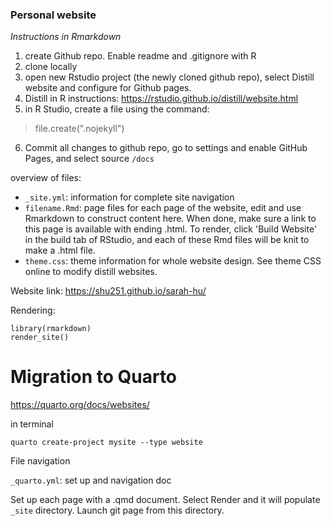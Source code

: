 ### Personal website

_Instructions in Rmarkdown_

1. create Github repo. Enable readme and .gitignore with R
2. clone locally
3. open new Rstudio project (the newly cloned github repo), select Distill website and configure for Github pages.
4. Distill in R instructions: https://rstudio.github.io/distill/website.html
5. in R Studio, create a file using the command:
> file.create(".nojekyll")
6. Commit all changes to github repo, go to settings and enable GitHub Pages, and select source ```/docs```

overview of files:
* ```_site.yml```: information for complete site navigation
* ```filename.Rmd```: page files for each page of the website, edit and use Rmarkdown to construct content here. When done, make sure a link to this page is available with ending .html. To render, click 'Build Website' in the build tab of RStudio, and each of these Rmd files will be knit to make a .html file.
* ```theme.css```: theme information for whole website design. See theme CSS online to modify distill websites. 


Website link: https://shu251.github.io/sarah-hu/

Rendering:
```
library(rmarkdown)
render_site()
```

# Migration to Quarto

https://quarto.org/docs/websites/

in terminal
```
quarto create-project mysite --type website
```

File navigation

```_quarto.yml```: set up and navigation doc 

Set up each page with a .qmd document. Select Render and it will populate ```_site``` directory. Launch git page from this directory.
